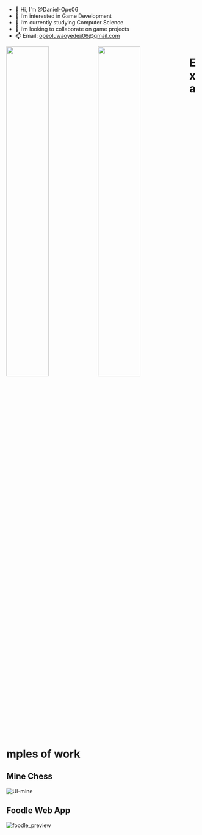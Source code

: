 - 👋 Hi, I’m @Daniel-Ope06
- 👀 I’m interested in Game Development
- 🌱 I’m currently studying Computer Science
- 💞️ I’m looking to collaborate on game projects
- 📫 Email: opeoluwaoyedeji06@gmail.com

<img align="left" width="47%" src="https://github-readme-stats.vercel.app/api?username=daniel-ope06&show_icons=true&theme=apprentice"/>

<img align="left" width="47%" src="https://github-readme-stats.vercel.app/api/top-langs/?username=daniel-ope06&layout=compact&theme=apprentice"/>

# Examples of work
## Mine Chess
![UI-mine](https://user-images.githubusercontent.com/97707320/159814033-80fdc64b-f6f2-45ab-8069-54a2213c6cb7.gif)

## Foodle Web App
![foodle_preview](https://user-images.githubusercontent.com/97707320/158897426-04a9b819-8518-4100-85e6-25e973aa84c0.gif)
